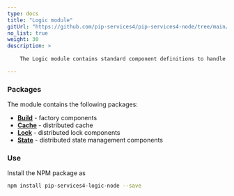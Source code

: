 ```yaml
---
type: docs
title: "Logic module"
gitUrl: "https://github.com/pip-services4/pip-services4-node/tree/main/pip-services4-logic-node"
no_list: true
weight: 30
description: > 
 
    The Logic module contains standard component definitions to handle complex business transactions.

---
```



### Packages

The module contains the following packages:

- [**Build**](build) - factory components
- [**Cache**](cahce) - distributed cache
- [**Lock**](lock) -  distributed lock components
- [**State**](state) -  distributed state management components



### Use

Install the NPM package as
```bash
npm install pip-services4-logic-node --save
```

